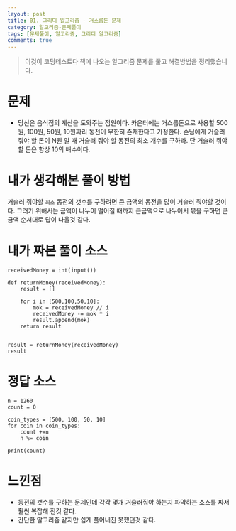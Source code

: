 ```yaml
---
layout: post
title: 01. 그리디 알고리즘 - 거스름돈 문제
category: 알고리즘-문제풀이
tags: [문제풀이, 알고리즘, 그리디 알고리즘]
comments: true
---
```

<!----------------- 탬플릿
## forEach
### 설명
[MDN]()
### 문법
```javascript

```
### 예시
```javascript

```
------------------->

> 이것이 코딩테스트다 책에 나오는 알고리즘 문제를 풀고 해결방법을 정리했습니다.

# 문제
- 당신은 음식점의 계산을 도와주는 점원이다. 카운터에는 거스름돈으로 사용할 500원, 100원, 50원, 10원짜리 동전이 무한히 존재한다고 가정한다. 손님에게 거슬러 줘야 할 돈이 N원 일 때 거슬러 줘야 할 동전의 최소 개수를 구하라. 단 거슬러 줘야 할 돈은 항상 10의 배수이다.

# 내가 생각해본 풀이 방법

거슬러 줘야할 `최소` 동전의 갯수를 구하려면 큰 금액의 동전을 많이 거슬러 줘야할 것이다.
그러기 위해서는 금액이 나누어 떨어질 때까지 큰금액으로 나누어서 몫을 구하면 큰 금액 순서대로 답이 나올것 같다.

# 내가 짜본 풀이  소스

```
receivedMoney = int(input())

def returnMoney(receivedMoney):
    result = []
    
    for i in [500,100,50,10]:
        mok = receivedMoney // i
        receivedMoney -= mok * i
        result.append(mok)
    return result


result = returnMoney(receivedMoney)
result
```

# 정답 소스

```
n = 1260
count = 0

coin_types = [500, 100, 50, 10]
for coin in coin_types:
    count +=n
    n %= coin

print(count)
```

# 느낀점
- 동전의 갯수를 구하는 문제인데 각각 몇개 거슬러줘야 하는지 파악하는 소스를 짜서 훨씬 복잡해 진것 같다.
- 간단한 알고리즘 같지만 쉽게 풀어내진 못했던것 같다.


